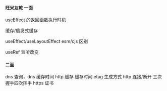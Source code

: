 #### 旺米友乾 一面

useEffect 的返回函数执行时机

缓存/启发式缓存

useEffect/useLayoutEffect
esm/cjs 区别

useRef 监听改变

#### 二面

dns 查询，dns 缓存时间
http 缓存
缓存时间
etag 生成方式
http 连接/断开 三次握手四次挥手
https 证书
